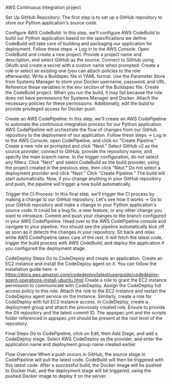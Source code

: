 AWS Continuous Integration project

Set Up GitHub Repository:
The first step is to set up a GitHub repository to store our Python application's source code.

Configure AWS CodeBuild:
In this step, we'll configure AWS CodeBuild to build our Python application based on the specifications we define. CodeBuild will take care of building and packaging our application for deployment. Follow these steps ->
Log in to the AWS Console.
Open CodeBuild and create a new project.
Provide a project name and description, and select GitHub as the source.
Connect to GitHub using OAuth and create a secret with a custom name when prompted.
Create a role or select an existing one (you can attach policies to the role afterwards).
Write a Buildspec file in YAML format.
Use the Parameter Store from Systems Manager to store your Docker username, password, and URL. Reference these variables in the env section of the Buildspec file.
Create the CodeBuild project.
When you run the build, it may fail because the role does not have permissions for Systems Manager and Docker. Attach the necessary policies for these permissions. Additionally, edit the build to provide privileged access for Docker push.

Create an AWS CodePipeline:
In this step, we'll create an AWS CodePipeline to automate the continuous integration process for our Python application. AWS CodePipeline will orchestrate the flow of changes from our GitHub repository to the deployment of our application. Follow these steps ->
Log in to the AWS Console, open CodePipeline, and click on "Create Pipeline."
Create a new role as prompted and click "Next."
Select GitHub v2 as the source provider, connect to GitHub, provide the repository name, and specify the main branch name.
In the trigger configuration, do not select any filters.
Click "Next" and select CodeBuild as the build provider, using the project created in the previous step, then click "Next."
Do not select a deployment provider and click "Next."
Click "Create Pipeline."
The build will start automatically. Now, if you change anything in your GitHub repository and push, the pipeline will trigger a new build automatically.

Trigger the CI Process:
In this final step, we'll trigger the CI process by making a change to our GitHub repository. Let's see how it works ->
Go to your GitHub repository and make a change to your Python application's source code. It could be a bug fix, a new feature, or any other change you want to introduce.
Commit and push your changes to the branch configured in your AWS CodePipeline.
Head over to the AWS CodePipeline console and navigate to your pipeline.
You should see the pipeline automatically kick off as soon as it detects the changes in your repository.
Sit back and relax while AWS CodePipeline takes care of the rest. It will fetch the latest code, trigger the build process with AWS CodeBuild, and deploy the application if you configured the deployment stage.


CodeDeploy Steps
Go to CodeDeploy and create an application.
Create an EC2 instance and install the CodeDeploy agent on it. You can follow the installation guide here -> 
https://docs.aws.amazon.com/codedeploy/latest/userguide/codedeploy-agent-operations-install-ubuntu.html
Create a role to grant the EC2 instance permission to communicate with CodeDeploy. Assign the CodeDeploy full access policy to this role.
Attach the role to the EC2 instance and restart the CodeDeploy agent service on the instance.
Similarly, create a role for CodeDeploy with full EC2 instance access.
In CodeDeploy, create a deployment group and attach the previously created role. Ensure to provide the Git repository and the latest commit ID. The appspec.yml and the scripts folder referenced in appspec.yml should be present at the root level of the repository.

Final Steps
Go to CodePipeline, click on Edit, then Add Stage, and add a CodeDeploy stage. Select AWS CodeDeploy as the provider, and enter the application name and deployment group name created earlier.

Flow Overview
When a push occurs in GitHub, the source stage in CodePipeline will pull the latest code. CodeBuild will then be triggered with this latest code. After a successful build, the Docker image will be pushed to Docker Hub, and the deployment stage will be triggered, using the pushed Docker image to deploy it on the server.